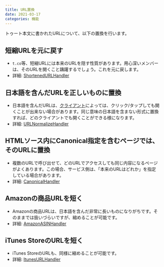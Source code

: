 ```yaml
---
title: URL置換
date: 2021-03-17
categories: 機能
---
```


トゥート本文に書かれたURLについて、以下の置換を行います。

## 短縮URLを元に戻す
- `t.co`等、短縮URLには本来のURLを隠す性質があります。用心深いメンバーは、そのURLを開くこと躊躇するでしょう。これを元に戻します。
- 詳細: [ShortenedURLHandler](https://github.com/pooza/mulukhiya-toot-proxy/wiki/ShortenedURLHandler)

## 日本語を含んだURLを正しいものに置換
- 日本語を含んだURLは、[クライアント](/articles/クライアント)によっては、クリック/タップしても開くことが出来ない場合があります。同じ意味の日本語を含まない形式に置換すれば、どのクライアントでも開くことができる様になります。
- 詳細: [URLNormalizeHandler](https://github.com/pooza/mulukhiya-toot-proxy/wiki/URLNormalizeHandler)

## HTMLソース内にCanonical指定を含むページでは、そのURLに置換
- 複数のURLで呼び出せて、どのURLでアクセスしても同じ内容になるページがよくあります。この場合、サービス側は、「本来のURLはどれか」を指定している場合があります。
- 詳細: [CanonicalHandler](https://github.com/pooza/mulukhiya-toot-proxy/wiki/CanonicalHandler)

## Amazonの商品URLを短く
- Amazonの商品URLは、日本語を含んだ非常に長いものになりがちです。そのままでは扱いづらいですが、縮めることが可能です。
- 詳細: [AmazonASINHandler](https://github.com/pooza/mulukhiya-toot-proxy/wiki/AmazonASINHandler)

## iTunes StoreのURLを短く
- iTunes StoreのURLも、同様に縮めることが可能です。
- 詳細: [ItunesURLHandler](https://github.com/pooza/mulukhiya-toot-proxy/wiki/ItunesURLHandler)

